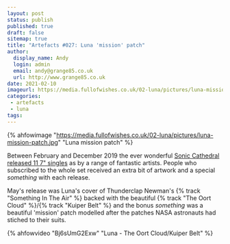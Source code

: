 ```yaml
---
layout: post
status: publish
published: true
draft: false
sitemap: true
title: "Artefacts #027: Luna 'mission' patch"
author:
  display_name: Andy
  login: admin
  email: andy@grange85.co.uk
  url: http://www.grange85.co.uk
date: 2021-02-10
imageurl: https://media.fullofwishes.co.uk/02-luna/pictures/luna-mission-patch.jpg
categories:
 - artefacts
 - luna
tags:
---
```


{% ahfowimage "https://media.fullofwishes.co.uk/02-luna/pictures/luna-mission-patch.jpg" "Luna mission patch" %}

Between February and December 2019 the ever wonderful [Sonic Cathedral released 11 7" singles](https://www.soniccathedral.co.uk/singlesclub/) as by a range of fantastic artists. People who subscribed to the whole set received an extra bit of artwork and a special _something_ with each release.

May's release was Luna's cover of Thunderclap Newman's {% track "Something In The Air" %} backed with the beautiful {% track "The Oort Cloud" %}/{% track "Kuiper Belt" %} and the bonus _something_ was a beautiful 'mission' patch modelled after the patches NASA astronauts had stiched to their suits.

{% ahfowvideo "Bj6sUmG2Exw" "Luna - The Oort Cloud/Kuiper Belt" %}